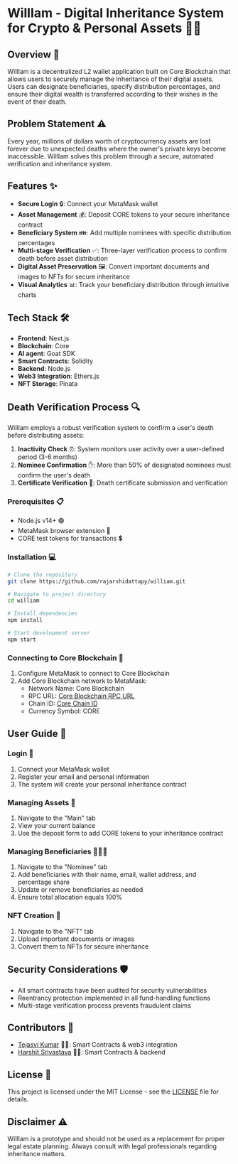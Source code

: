 # WillIam - Digital Inheritance System for Crypto & Personal Assets 🔐💼

## Overview 🌟
WillIam is a decentralized L2 wallet application built on Core Blockchain that allows users to securely manage the inheritance of their digital assets. Users can designate beneficiaries, specify distribution percentages, and ensure their digital wealth is transferred according to their wishes in the event of their death.

## Problem Statement ⚠️
Every year, millions of dollars worth of cryptocurrency assets are lost forever due to unexpected deaths where the owner's private keys become inaccessible. WillIam solves this problem through a secure, automated verification and inheritance system.

## Features ✨
- **Secure Login** 🔒: Connect your MetaMask wallet
- **Asset Management** 💰: Deposit CORE tokens to your secure inheritance contract
- **Beneficiary System** 👪: Add multiple nominees with specific distribution percentages
- **Multi-stage Verification** ✅: Three-layer verification process to confirm death before asset distribution
- **Digital Asset Preservation** 🖼️: Convert important documents and images to NFTs for secure inheritance
- **Visual Analytics** 📊: Track your beneficiary distribution through intuitive charts

## Tech Stack 🛠️
- **Frontend**:  Next.js 
- **Blockchain**: Core 
- **AI agent**: Goat SDK  
- **Smart Contracts**: Solidity 
- **Backend**: Node.js 
- **Web3 Integration**: Ethers.js 
- **NFT Storage**: Pinata 

## Death Verification Process 🔍
WillIam employs a robust verification system to confirm a user's death before distributing assets:

1. **Inactivity Check** ⏰: System monitors user activity over a user-defined period (3-6 months)
2. **Nominee Confirmation** ✋: More than 50% of designated nominees must confirm the user's death
3. **Certificate Verification** 📄: Death certificate submission and verification

### Prerequisites 📋
- Node.js v14+ 🟢
- MetaMask browser extension 🦊
- CORE test tokens for transactions 💲

### Installation 💻
```bash
# Clone the repository
git clone https://github.com/rajarshidattapy/william.git

# Navigate to project directory
cd william

# Install dependencies
npm install

# Start development server
npm start
```

### Connecting to Core Blockchain 🔌
1. Configure MetaMask to connect to Core Blockchain
2. Add Core Blockchain network to MetaMask:
   - Network Name: Core Blockchain
   - RPC URL: [Core Blockchain RPC URL](https://rpc.test2.btcs.network)
   - Chain ID: [Core Chain ID](1114)
   - Currency Symbol: CORE

## User Guide 📖

### Login 🔑
1. Connect your MetaMask wallet
2. Register your email and personal information
3. The system will create your personal inheritance contract

### Managing Assets 💼
1. Navigate to the "Main" tab
2. View your current balance
3. Use the deposit form to add CORE tokens to your inheritance contract

### Managing Beneficiaries 👨‍👩‍👧
1. Navigate to the "Nominee" tab
2. Add beneficiaries with their name, email, wallet address, and percentage share
3. Update or remove beneficiaries as needed
4. Ensure total allocation equals 100%

### NFT Creation 🎨
1. Navigate to the "NFT" tab
2. Upload important documents or images
3. Convert them to NFTs for secure inheritance

## Security Considerations 🛡️
- All smart contracts have been audited for security vulnerabilities
- Reentrancy protection implemented in all fund-handling functions
- Multi-stage verification process prevents fraudulent claims

## Contributors 👥
- [Tejasvi Kumar](https://github.com/sceptejas) 👨‍💻: Smart Contracts & web3 integration
- [Harshit Srivastava](https://github.com/hr-shiit) 👨‍💻: Smart Contracts & backend

## License 📄
This project is licensed under the MIT License - see the [LICENSE](LICENSE) file for details.

## Disclaimer ⚠️
WillIam is a prototype and should not be used as a replacement for proper legal estate planning. Always consult with legal professionals regarding inheritance matters.
